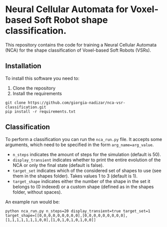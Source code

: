 # Neural Cellular Automata for Voxel-based Soft Robot shape classification.

This repository contains the code for training a Neural Cellular Automata (NCA) for the shape classification of Voxel-based Soft Robots (VSRs).

## Installation

To install this software you need to:
1. Clone the repository
2. Install the requirements

```
git clone https://github.com/giorgia-nadizar/nca-vsr-classification.git
pip install -r requirements.txt
```

## Classification

To perform a classification you can run the `nca_run.py` file.
It accepts some arguments, which need to be specified in the form `arg_name=arg_value`.

- `n_steps` indicates the amount of steps for the simulation (default is 50).
- `display_transient` indicates whether to print the entire evolution of the NCA or only the final state (default is false).
- `target_set` indicates which of the considered set of shapes to use (see them in the shapes folder). Takes values 1 to 3 (default is 1).
- `target_shape` indicates either the number of the shape in the set it belongs to (0 indexed) or a custom shape (defined as in the shapes folder, without spaces).

An example run would be:
```
python nca_run.py n_steps=20 display_transient=true target_set=1 target_shape=[[0,0,0,0,0,0,0,0,0],[0,0,0,0,0,0,0,0,0],[1,1,1,1,1,1,1,0,0],[1,0,1,0,1,0,1,0,0]]
```

